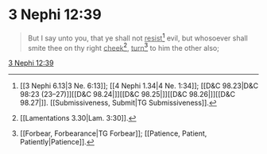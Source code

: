 # 3 Nephi 12:39

> But I say unto you, that ye shall not <u>resist</u>[^a] evil, but whosoever shall smite thee on thy right <u>cheek</u>[^b], <u>turn</u>[^c] to him the other also;

[3 Nephi 12:39](https://www.churchofjesuschrist.org/study/scriptures/bofm/3-ne/12?lang=eng&id=p39#p39)


[^a]: [[3 Nephi 6.13|3 Ne. 6:13]]; [[4 Nephi 1.34|4 Ne. 1:34]]; [[D&C 98.23|D&C 98:23 (23–27)]][[D&C 98.24|]][[D&C 98.25|]][[D&C 98.26|]][[D&C 98.27|]]. [[Submissiveness, Submit|TG Submissiveness]].  
[^b]: [[Lamentations 3.30|Lam. 3:30]].  
[^c]: [[Forbear, Forbearance|TG Forbear]]; [[Patience, Patient, Patiently|Patience]].  
